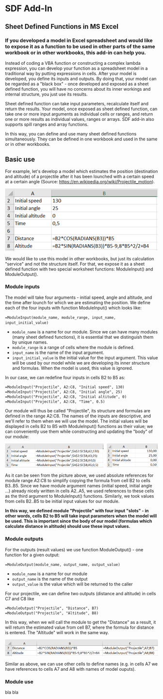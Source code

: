 # SDF Add-In

## Sheet Defined Functions in MS Excel

### If you developed a model in Excel spreadsheet and would like to expose it as a function to be used in other parts of the same workbook or in other workbooks, this add-in can help you. 

Instead of coding a VBA function or constructing a complex lambda expression, you can develop your function as a spreadsheet model in a traditional way by putting expressions in cells. After your model is developed, you define its inputs and outputs. By doing that, your model can be regarded as a "black box" - once developed and exposed as a sheet defined function, you will have no concerns about its inner workings and internal structure, you just use its results. 

Sheet defined function can take input parameters, recalculate itself and return the results. Your model, once exposed as sheet defined function, can take one or more input arguments as individual cells or ranges, and return one or more results as individual values, ranges or arrays. SDF add-in also supports spill ranges and array functions.

In this way, you can define and use many sheet defined functions simultaneously. They can be defined in one workbook and used in the same or in other workbooks. 

## Basic use

For example, let's develop a model which estimates the position (destination and altitude) of a projectile after it has been lounched with a certain speed at a certain angle (Source: https://en.wikipedia.org/wiki/Projectile_motion).

![Projectile model](/images/projectile1.png)

We would like to use this model in other workbooks, but just its calculation "service" and not the structure itself. For that, we expose it as a sheet defined function with two special worksheet functions: ModuleInput() and ModuleOutput().

### Module inputs

The model will take four arguments - initial speed, angle and altitude, and the time after lounch for which we are estimating the position. We define each of the four inputs with  function ModuleInput() which looks like:

`=ModuleInput(module_name, module_range, input_name, input_initial_value)`

- `module_name` is a name for our module. Since we can have many modules (many sheet defined functions), it is essential that we distinguish them by unique names. 
- `module_range` is a range of cells where the module is defined. 
- `input_name` is the name of the input argument.
- `input_initial_value` is the initial value for the input argument. This value will be used by our model while we are developing its inner structure and formulas. When the model is used, this value is ignored.

In our case, we can redefine four inputs in cells B2 to B5 as:

```
=ModuleInput("Projectile", A2:C8, "Initial speed", 130)
=ModuleInput("Projectile", A2:C8, "Initial angle", 25)
=ModuleInput("Projectile", A2:C8, "Initial altitude", 0)
=ModuleInput("Projectile", A2:C8, "Time", 0.5)
```

Our module will thus be called "Projectile", its structure and formulas are defined in the range A2:C8. The names of the inputs are descriptive, and we'll refer to them when we will use the model. The initial values will be displayed in cells B2 to B5 with ModuleInput() functions as their value; we can conveniently use them while constructing and updating the "body" of our module: 

![Projectile model](/images/projectile2.png)

As it can be seen from the picture above, we used absolute references for module range $A$2:$C$8 to simplify copying the formula from cell B2 to cells B3..B5. Since we have module argument names (initial speed, initial angle ...) already nicely written in cells A2..A5, we used references to these cells as the third argument to ModuleInput() functions. Similarly, we took values from cells B2..B5 to be initial input values for our module.

**In this way, we defined module "Projectile" with four input "slots" - in other words, cells B2 to B5 will take input parameters when the model will be used. This is important since the body of our model (formulas which calculate distance in altitude) should use these input values.**

### Module outputs

For the outputs (result values) we use function ModuleOutput() - one function for a given output:

`=ModuleOutput(module_name, output_name, output_value)`

- `module_name` is a name for our module
- `output_name` is the name of the output
- `output_value` is the value which will be returned to the caller

For our projectile, we can define two outputs (distance and altitude) in cells C7 and C8 like

```
=ModuleOutput("Projectile", "Distance", B7)
=ModuleOutput("Projectile", "Altitude", B8)
```

In this way, when we will call the module to get the "Distance" as a result, it will return the estimated value from cell B7, where the formula for distance is entered. The "Altitude" will work in the same way.

![Projectile model](/images/projectile3.png)

Similar as above, we can use other cells to define names (e.g. in cells A7 we have references to cells A7 and A8 with names of model ouputs).

### Module use

bla bla